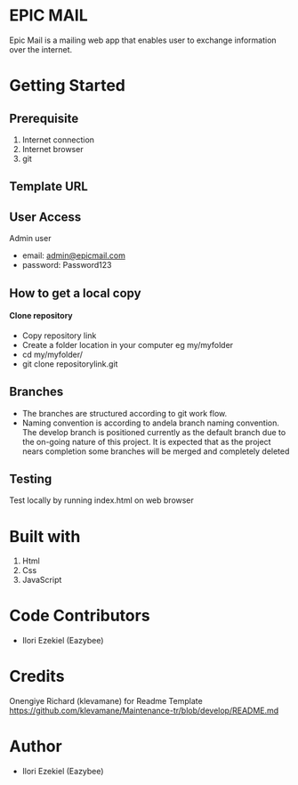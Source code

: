 # EPIC MAIL
Epic Mail is a mailing web app that enables user to exchange information over the internet.

# Getting Started

## Prerequisite
1. Internet connection
2. Internet browser
3. git

## Template URL

## User Access
Admin user
- email: admin@epicmail.com
- password: Password123 

## How to get a local copy
#### Clone repository
* Copy repository link
* Create a folder location in your computer eg my/myfolder
* cd my/myfolder/
* git clone repositorylink.git

## Branches
* The branches are structured according to git work flow. 
* Naming convention is according to andela branch naming convention. 
The develop branch is positioned currently as the default branch due to the on-going nature of this project. It is expected that as the project nears completion some branches will be merged and completely deleted

## Testing

Test locally by running index.html on web browser

# Built with
1. Html
2. Css
3. JavaScript

# Code Contributors
* Ilori Ezekiel (Eazybee)

# Credits
  Onengiye Richard (klevamane) for Readme Template https://github.com/klevamane/Maintenance-tr/blob/develop/README.md
# Author
* Ilori Ezekiel (Eazybee)
